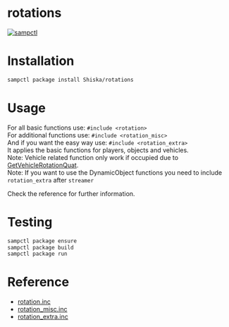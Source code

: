 # rotations

[![sampctl](https://img.shields.io/badge/sampctl-rotations-2f2f2f.svg?style=for-the-badge)](https://github.com/Shiska/rotations)

<!-- This include gives you the possibility to convert rotations -->

# Installation

```bash
sampctl package install Shiska/rotations
```

# Usage

For all basic functions use: `#include <rotation>`  
For additional functions use: `#include <rotation_misc>`  
And if you want the easy way use: `#include <rotation_extra>`  
It applies the basic functions for players, objects and vehicles.  
Note: Vehicle related function only work if occupied due to [GetVehicleRotationQuat](https://wiki.sa-mp.com/wiki/GetVehicleRotationQuat).  
Note: If you want to use the DynamicObject functions you need to include `rotation_extra` after `streamer`

Check the reference for further information.

# Testing

```bash
sampctl package ensure
sampctl package build
sampctl package run
```

# Reference

* [rotation.inc](https://shiska.github.io/rotations/2.0.2/rotation.xml#index)
* [rotation_misc.inc](https://shiska.github.io/rotations/2.0.2/rotation_misc.xml#index)
* [rotation_extra.inc](https://shiska.github.io/rotations/2.0.2/rotation_extra.xml#index)
